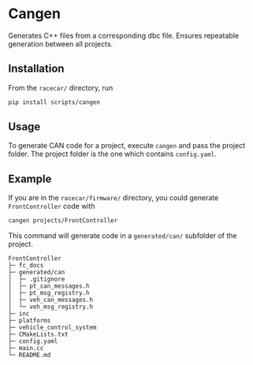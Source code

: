 # Cangen

Generates C++ files from a corresponding dbc file. Ensures repeatable generation between all projects.

## Installation

From the `racecar/` directory, run

```bash
pip install scripts/cangen
```

## Usage

To generate CAN code for a project, execute `cangen` and pass the project folder. The project folder is the one which contains `config.yaml`.

## Example

If you are in the `racecar/firmware/` directory, you could generate `FrontController` code with

```bash
cangen projects/FrontController
```

This command will generate code in a `generated/can/` subfolder of the project.

```
FrontController
├─ fc_docs
├─ generated/can
│  ├─ .gitignore
│  ├─ pt_can_messages.h
│  ├─ pt_msg_registry.h
│  ├─ veh_can_messages.h
│  └─ veh_msg_registry.h
├─ inc
├─ platforms
├─ vehicle_control_system
├─ CMakeLists.txt
├─ config.yaml
├─ main.cc
└─ README.md
```
